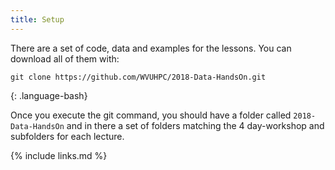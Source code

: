 ```yaml
---
title: Setup
---
```


There are a set of code, data and examples for the lessons.
You can download all of them with:

~~~
git clone https://github.com/WVUHPC/2018-Data-HandsOn.git
~~~
{: .language-bash}


Once you execute the git command, you should have a folder called `2018-Data-HandsOn`
and in there a set of folders matching the 4 day-workshop and subfolders for each lecture.


{% include links.md %}
